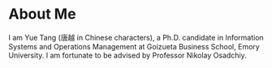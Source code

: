 # About Me

I am Yue Tang (<span style="font-family: KaiTi, 楷体, STKaiti, serif;">唐越</span> in Chinese characters), a Ph.D. candidate in Information Systems and Operations Management at Goizueta Business School, Emory University. I am fortunate to be advised by Professor Nikolay Osadchiy.
